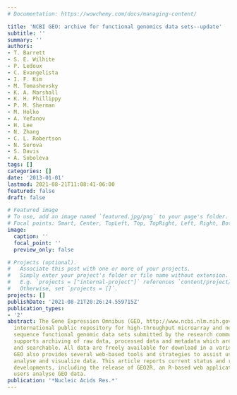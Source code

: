 ```yaml
---
# Documentation: https://wowchemy.com/docs/managing-content/

title: 'NCBI GEO: archive for functional genomics data sets--update'
subtitle: ''
summary: ''
authors:
- T. Barrett
- S. E. Wilhite
- P. Ledoux
- C. Evangelista
- I. F. Kim
- M. Tomashevsky
- K. A. Marshall
- K. H. Phillippy
- P. M. Sherman
- M. Holko
- A. Yefanov
- H. Lee
- N. Zhang
- C. L. Robertson
- N. Serova
- S. Davis
- A. Soboleva
tags: []
categories: []
date: '2013-01-01'
lastmod: 2021-08-21T11:08:41-06:00
featured: false
draft: false

# Featured image
# To use, add an image named `featured.jpg/png` to your page's folder.
# Focal points: Smart, Center, TopLeft, Top, TopRight, Left, Right, BottomLeft, Bottom, BottomRight.
image:
  caption: ''
  focal_point: ''
  preview_only: false

# Projects (optional).
#   Associate this post with one or more of your projects.
#   Simply enter your project's folder or file name without extension.
#   E.g. `projects = ["internal-project"]` references `content/project/deep-learning/index.md`.
#   Otherwise, set `projects = []`.
projects: []
publishDate: '2021-08-21T20:26:24.559715Z'
publication_types:
- '2'
abstract: The Gene Expression Omnibus (GEO, http://www.ncbi.nlm.nih.gov/geo/) is an
  international public repository for high-throughput microarray and next-generation
  sequence functional genomic data sets submitted by the research community. The resource
  supports archiving of raw data, processed data and metadata which are indexed, cross-linked
  and searchable. All data are freely available for download in a variety of formats.
  GEO also provides several web-based tools and strategies to assist users to query,
  analyse and visualize data. This article reports current status and recent database
  developments, including the release of GEO2R, an R-based web application that helps
  users analyse GEO data.
publication: '*Nucleic Acids Res.*'
---
```

